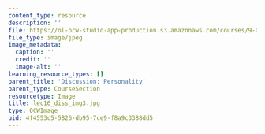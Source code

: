 ```yaml
---
content_type: resource
description: ''
file: https://ol-ocw-studio-app-production.s3.amazonaws.com/courses/9-00sc-introduction-to-psychology-fall-2011/4f4553c55826db957ce9f8a9c3388dd5_lec16_diss_img3.jpg
file_type: image/jpeg
image_metadata:
  caption: ''
  credit: ''
  image-alt: ''
learning_resource_types: []
parent_title: 'Discussion: Personality'
parent_type: CourseSection
resourcetype: Image
title: lec16_diss_img3.jpg
type: OCWImage
uid: 4f4553c5-5826-db95-7ce9-f8a9c3388dd5
---
```

